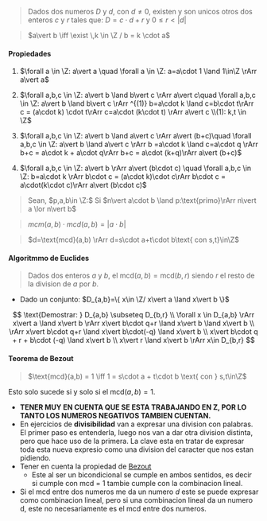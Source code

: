> Dados dos numeros $D$ y $d$, con $d\neq0$, existen y son unicos otros dos enteros $c$ y $r$ tales que: 
> $D=c\cdot d+r$ y $0\le r < \lvert d\rvert$


> $a\vert b \iff \exist \,k \in \Z / b = k \cdot a$

#### **Propiedades**

1. $\forall a \in \Z: a\vert a \quad \forall a \in \Z: a=a\cdot 1 \land 1\in\Z \rArr a\vert a$

2. $\forall a,b,c \in \Z: a\vert b \land b\vert c \rArr a\vert c\quad  \forall a,b,c \in \Z: a\vert b \land b\vert c \rArr ^{(1)} b=a\cdot k \land c=b\cdot t\rArr c = (a\cdot k) \cdot t\rArr c=a\cdot (k\cdot t) \rArr a\vert c \\(1): k,t \in \Z$

3. $\forall a,b,c \in \Z: a\vert b \land a\vert c \rArr a\vert (b+c)\quad \forall a,b,c \in \Z: a\vert b \land a\vert c \rArr b =a\cdot k \land c=a\cdot q \rArr b+c = a\cdot k + a\cdot q\rArr b+c = a\cdot (k+q)\rArr a\vert (b+c)$

4. $\forall a,b,c \in \Z: a\vert b \rArr a\vert (b\cdot c) \quad \forall a,b,c \in \Z: b=a\cdot k \rArr b\cdot c = (a\cdot k)\cdot c\rArr b\cdot c = a\cdot(k\cdot c)\rArr a\vert (b\cdot c)$


> Sean, $p,a,b\in \Z:$ Si $n\vert a\cdot b \land p:\text{primo}\rArr n\vert a \lor n\vert b$





> $mcm(a,b) \cdot mcd(a,b) = \lvert a\cdot b\rvert$ 

> $d=\text{mcd}(a,b) \rArr d=s\cdot a+t\cdot b\text{ con s,t}\in\Z$
#### **Algoritmmo de Euclides**

> Dados dos enteros $a$ y $b$, el $\text{mcd}(a,b) = \text{mcd}(b,r)$ siendo $r$ el resto de la division de $a$ por $b$.

* Dado un conjunto: $D_{a,b}=\{ x\in \Z/ x\vert a \land x\vert b \}$


$$
	\text{Demostrar: } D_{a,b} \subseteq D_{b,r} \\
	\forall x \in D_{a,b} \rArr x\vert a \land x\vert b \rArr x\vert b\cdot q+r \land x\vert b \land x\vert b \\
	\rArr x\vert b\cdot q+r \land x\vert b\cdot(-q) \land x\vert b \\
	x\vert b\cdot q + r + b\cdot (-q) \land x\vert b \\
	x\vert r \land x\vert b \rArr x\in D_{b,r}
$$

#### **Teorema de Bezout**

> $\text{mcd}(a,b) = 1 \iff 1 = s\cdot a + t\cdot b \text{ con } s,t\in\Z$

Esto solo sucede si y solo si el mcd$(a,b) = 1$. 


* **TENER MUY EN CUENTA QUE SE ESTA TRABAJANDO EN $\mathbf{Z}$, POR LO TANTO LOS NUMEROS NEGATIVOS TAMBIEN CUENTAN.**
* En ejercicios de **divisibilidad** van a expresar una division con palabras. El primer paso es entenderla, luego nos van a dar otra division distinta, pero que hace uso de la primera. La clave esta en tratar de expresar toda esta nueva expresio como una division del caracter que nos estan pidiendo.
* Tener en cuenta la propiedad de [Bezout](#teorema-de-bezout)
  * Este al ser un bicondicional se cumple en ambos sentidos, es decir si cumple con mcd = 1 tambie cumple con la combinacion lineal.
* Si el mcd entre dos numeros me da un numero $d$ este se puede expresar como combinacion lineal, pero si una combinacion lineal da un numero d, este no necesariamente es el mcd entre dos numeros.

